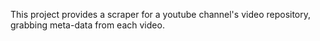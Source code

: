 This project provides a scraper for a youtube channel's video repository, grabbing meta-data from each video.
